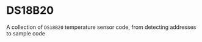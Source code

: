 # DS18B20
A collection of `DS18B20` temperature sensor code, from detecting addresses to sample code
